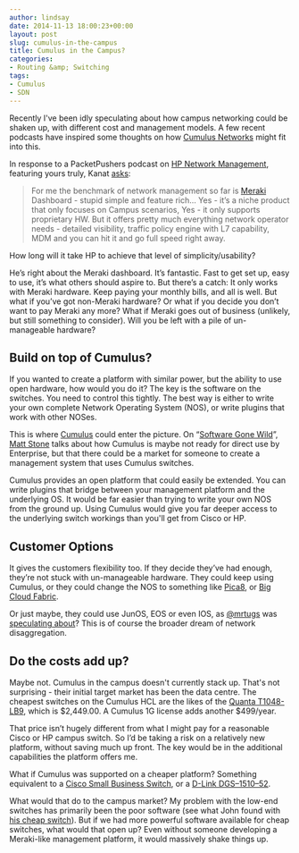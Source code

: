 ```yaml
---
author: lindsay
date: 2014-11-13 18:00:23+00:00
layout: post
slug: cumulus-in-the-campus
title: Cumulus in the Campus?
categories:
- Routing &amp; Switching
tags:
- Cumulus
- SDN
---
```


Recently I've been idly speculating about how campus networking could be shaken up, with different cost and management models. A few recent podcasts have inspired some thoughts on how [Cumulus Networks](http://www.cumulusnetworks.com/) might fit into this.

In response to a PacketPushers podcast on [HP Network Management](http://packetpushers.net/show-209-hp-networks-network-management-sponsored/), featuring yours truly, Kanat [asks](http://packetpushers.net/show-209-hp-networks-network-management-sponsored/#comment-1649657424):

> For me the benchmark of network management so far is [Meraki](http://meraki.cisco.com/) Dashboard - stupid simple and feature rich...
> Yes - it’s a niche product that only focuses on Campus scenarios, Yes - it only supports proprietary HW. But it offers pretty much everything network operator needs - detailed visibility, traffic policy engine with L7 capability, MDM and you can hit it and go full speed right away.

How long will it take HP to achieve that level of simplicity/usability?</blockquote>
 
 

He’s right about the Meraki dashboard. It’s fantastic. Fast to get set up, easy to use, it’s what others should aspire to. But there’s a catch: It only works with Meraki hardware. Keep paying your monthly bills, and all is well. But what if you’ve got non-Meraki hardware? Or what if you decide you don’t want to pay Meraki any more? What if Meraki goes out of business (unlikely, but still something to consider). Will you be left with a pile of un-manageable hardware?


 
 ## Build on top of Cumulus?
 
 

If you wanted to create a platform with similar power, but the ability to use open hardware, how would you do it? The key is the software on the switches. You need to control this tightly. The best way is either to write your own complete Network Operating System (NOS), or write plugins that work with other NOSes.

This is where [Cumulus](http://www.cumulusnetworks.com/) could enter the picture. On “[Software Gone Wild](http://blog.ipspace.net/2014/10/cumulus-linux-in-real-life-on-software.html)”, [Matt Stone](https://twitter.com/BigMStone) talks about how Cumulus is maybe not ready for direct use by Enterprise, but that there could be a market for someone to create a management system that uses Cumulus switches.

Cumulus provides an open platform that could easily be extended. You can write plugins that bridge between your management platform and the underlying OS. It would be far easier than trying to write your own NOS from the ground up. Using Cumulus would give you far deeper access to the underlying switch workings than you'll get from Cisco or HP.


 
 ## Customer Options
 
 

It gives the customers flexibility too. If they decide they’ve had enough, they’re not stuck with un-manageable hardware. They could keep using Cumulus, or they could change the NOS to something like [Pica8](http://www.pica8.com), or [Big Cloud Fabric](http://www.bigswitch.com/sdn-products/big-cloud-fabric).

Or just maybe, they could use JunOS, EOS or even IOS, as [@mrtugs](https://twitter.com/mrtugs) was [speculating about](http://lamejournal.com/2014/11/11/response-cisco-arista-disaggregating/)? This is of course the broader dream of network disaggregation.


 
 ## Do the costs add up?
 
 

Maybe not. Cumulus in the campus doesn't currently stack up. That's not surprising - their initial target market has been the data centre. The cheapest switches on the Cumulus HCL are the likes of the [Quanta T1048-LB9](http://whiteboxswitch.com/collections/featured-poc-bundles/products/quanta-t1048-lb9), which is $2,449.00. A Cumulus 1G license adds another $499/year.

That price isn’t hugely different from what I might pay for a reasonable Cisco or HP campus switch. So I’d be taking a risk on a relatively new platform, without saving much up front. The key would be in the additional capabilities the platform offers me.

What if Cumulus was supported on a cheaper platform? Something equivalent to a [Cisco Small Business Switch](http://www.cisco.com/c/en/us/products/switches/small-business-300-series-managed-switches/index.html), or a [D-Link DGS–1510–52](http://us.dlink.com/products/business-solutions/52-port-gigabit-smartpro-switch/).

What would that do to the campus market? My problem with the low-end switches has primarily been the poor software (see what John found with [his cheap switch](http://lamejournal.com/2014/11/06/quanta-lb4m-cheap-white-box-switching/)). But if we had more powerful software available for cheap switches, what would that open up? Even without someone developing a Meraki-like management platform, it would massively shake things up.
